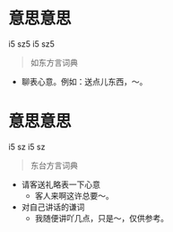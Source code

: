 # 意思意思
i5 sz5 i5 sz5
> 如东方言词典
- 聊表心意。例如：送点儿东西，～。

# 意思意思
i5 sz i5 sz
> 东台方言词典
- 请客送礼略表一下心意
  - 客人来啊这许总要～。
- 对自己讲话的谦词
  - 我随便讲吖几点，只是～，仅供参考。
